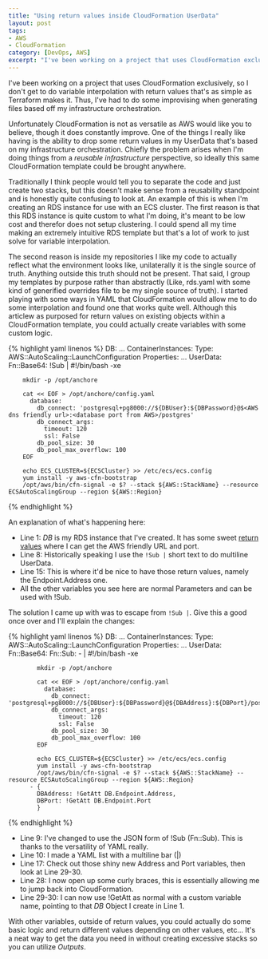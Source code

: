 ```yaml
---
title: "Using return values inside CloudFormation UserData"
layout: post
tags:
- AWS
- CloudFormation
category: [DevOps, AWS]
excerpt: "I've been working on a project that uses CloudFormation exclusively, so I don't get to do variable interpolation that's as simple as Terraform makes it. Thus, I've had to do some improvising when generating files based off my infrastructure orchestration."
---
```


I've been working on a project that uses CloudFormation exclusively, so I don't get to do variable interpolation with return values that's as simple as Terraform makes it. Thus, I've had to do some improvising when generating files based off my infrastructure orchestration.

Unfortunately CloudFormation is not as versatile as AWS would like you to believe, though it does constantly improve. One of the things I really like having is the ability to drop some return values in my UserData that's based on my infrastructure orchestration. Chiefly the problem arises when I'm doing things from a _reusable infrastructure_ perspective, so ideally this same CloudFormation template could be brought anywhere.

Traditionally I think people would tell you to separate the code and just create two stacks, but this doesn't make sense from a reusability standpoint and is honestly quite confusing to look at. An example of this is when I'm creating an RDS instance for use with an ECS cluster. The first reason is that this RDS instance is quite custom to what I'm doing, it's meant to be low cost and therefor does not setup clustering. I could spend all my time making an extremely intuitive RDS template but that's a lot of work to just solve for variable interpolation.

The second reason is inside my repositories I like my code to actually reflect what the environment looks like, unilaterally it is the single source of truth. Anything outside this truth should not be present. That said, I group my templates by purpose rather than abstractly (Like, rds.yaml with some kind of generified overrides file to be my single source of truth). I started playing with some ways in YAML that CloudFormation would allow me to do some interpolation and found one that works quite well. Although this articlew as purposed for return values on existing objects within a CloudFormation template, you could actually create variables with some custom logic.

{% highlight yaml linenos %}
DB:
...
ContainerInstances:
  Type: AWS::AutoScaling::LaunchConfiguration
  Properties:
    ...
    UserData:
      Fn::Base64: !Sub |
        #!/bin/bash -xe

        mkdir -p /opt/anchore

        cat << EOF > /opt/anchore/config.yaml
          database:
            db_connect: 'postgresql+pg8000://${DBUser}:${DBPassword}@$<AWS dns friendly url>:<database port from AWS>/postgres'
            db_connect_args:
              timeout: 120
              ssl: False
            db_pool_size: 30
            db_pool_max_overflow: 100
        EOF

        echo ECS_CLUSTER=${ECSCluster} >> /etc/ecs/ecs.config
        yum install -y aws-cfn-bootstrap
        /opt/aws/bin/cfn-signal -e $? --stack ${AWS::StackName} --resource ECSAutoScalingGroup --region ${AWS::Region}
{% endhighlight %}

An explanation of what's happening here:

* Line 1: _DB_ is my RDS instance that I've created. It has some sweet [return values](http://docs.aws.amazon.com/AWSCloudFormation/latest/UserGuide/aws-properties-rds-database-instance.html#aws-properties-rds-database-instance-returnvalues) where I can get the AWS friendly URL and port.
* Line 8: Historically speaking I use the `!Sub |` short text to do multiline UserData.
* Line 15: This is where it'd be nice to have those return values, namely the Endpoint.Address one.
* All the other variables you see here are normal Parameters and can be used with !Sub.

The solution I came up with was to escape from `!Sub |`. Give this a good once over and I'll explain the changes:

{% highlight yaml linenos %}
DB:
...
ContainerInstances:
  Type: AWS::AutoScaling::LaunchConfiguration
  Properties:
    ...
    UserData:
      Fn::Base64:
        Fn::Sub:
          - |
            #!/bin/bash -xe

            mkdir -p /opt/anchore

            cat << EOF > /opt/anchore/config.yaml
              database:
                db_connect: 'postgresql+pg8000://${DBUser}:${DBPassword}@${DBAddress}:${DBPort}/postgres'
                db_connect_args:
                  timeout: 120
                  ssl: False
                db_pool_size: 30
                db_pool_max_overflow: 100
            EOF

            echo ECS_CLUSTER=${ECSCluster} >> /etc/ecs/ecs.config
            yum install -y aws-cfn-bootstrap
            /opt/aws/bin/cfn-signal -e $? --stack ${AWS::StackName} --resource ECSAutoScalingGroup --region ${AWS::Region}
          - {
            DBAddress: !GetAtt DB.Endpoint.Address,
            DBPort: !GetAtt DB.Endpoint.Port
            }
{% endhighlight %}

* Line 9: I've changed to use the JSON form of !Sub (Fn::Sub). This is thanks to the versatility of YAML really.
* Line 10: I made a YAML list with a multiline bar (\|)
* Line 17: Check out those shiny new Address and Port variables, then look at Line 29-30.
* Line 28: I now open up some curly braces, this is essentially allowing me to jump back into CloudFormation.
* Line 29-30: I can now use !GetAtt as normal with a custom variable name, pointing to that _DB_ Object I create in Line 1.

With other variables, outside of return values, you could actually do some basic logic and return different values depending on other values, etc... It's a neat way to get the data you need in without creating excessive stacks so you can utilize _Outputs_.
